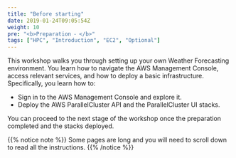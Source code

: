 ```yaml
---
title: "Before starting"
date: 2019-01-24T09:05:54Z
weight: 10
pre: "<b>Preparation ⁃ </b>"
tags: ["HPC", "Introduction", "EC2", "Optional"]
---
```


This workshop walks you through setting up your own Weather Forecasting environment. You learn how to navigate the AWS Management Console, access relevant services, and how to deploy a basic infrastructure.
Specifically, you learn how to:

- Sign in to the AWS Management Console and explore it.
- Deploy the AWS ParallelCluster API and the ParallelCluster UI stacks.

You can proceed to the next stage of the workshop once the preparation completed and the stacks deployed.

{{% notice note %}}
Some pages are long and you will need to scroll down to read all the instructions.
{{% /notice %}}
